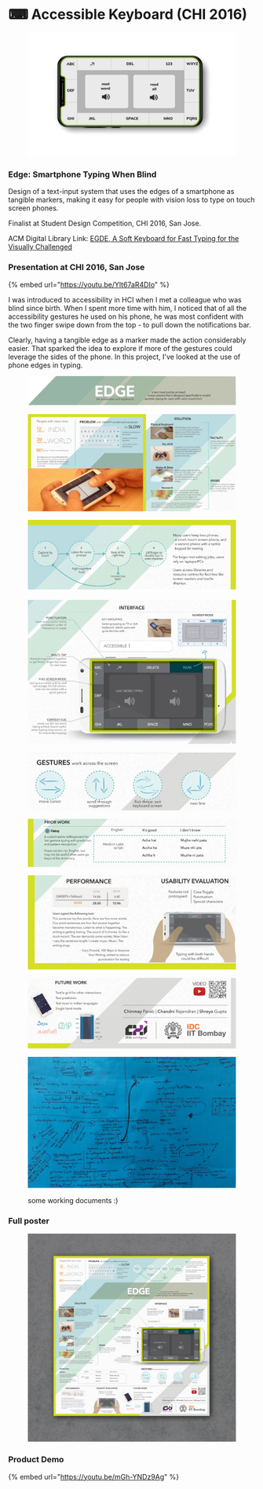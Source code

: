 # ⌨ Accessible Keyboard (CHI 2016)

<figure><img src="../../.gitbook/assets/image (33).png" alt=""><figcaption></figcaption></figure>

### Edge: Smartphone Typing When Blind

Design of a text-input system that uses the edges of a smartphone as tangible markers, making it easy for people with vision loss to type on touch screen phones.

Finalist at Student Design Competition, CHI 2016, San Jose.

ACM Digital Library Link: [EGDE, A Soft Keyboard for Fast Typing for the Visually Challenged](https://dl.acm.org/doi/10.1145/2851581.2890635)



### Presentation at CHI 2016, San Jose

{% embed url="https://youtu.be/Ylt67aR4DIo" %}

I was introduced to accessibility in HCI when I met a colleague who was blind since birth. When I spent more time with him, I noticed that of all the accessibility gestures he used on his phone, he was most confident with the two finger swipe down from the top - to pull down the notifications bar.

Clearly, having a tangible edge as a marker made the action considerably easier. That sparked the idea to explore if more of the gestures could leverage the sides of the phone. In this project, I've looked at the use of phone edges in typing.

<figure><img src="../../.gitbook/assets/ch_2.jpg" alt=""><figcaption></figcaption></figure>

<figure><img src="../../.gitbook/assets/ch_3.jpg" alt=""><figcaption></figcaption></figure>

<figure><img src="../../.gitbook/assets/ch_4.jpg" alt=""><figcaption></figcaption></figure>

<figure><img src="../../.gitbook/assets/ch_5.jpg" alt=""><figcaption></figcaption></figure>

<figure><img src="../../.gitbook/assets/ch_6.jpg" alt=""><figcaption></figcaption></figure>

<figure><img src="../../.gitbook/assets/ch_7.jpg" alt=""><figcaption></figcaption></figure>

<figure><img src="../../.gitbook/assets/ch_8.jpg" alt=""><figcaption></figcaption></figure>

<figure><img src="../../.gitbook/assets/ch_9.jpg" alt=""><figcaption></figcaption></figure>

<figure><img src="../../.gitbook/assets/ch_10.jpg" alt=""><figcaption><p>some working documents :) </p></figcaption></figure>



### Full poster

<figure><img src="../../.gitbook/assets/ch_1.jpg" alt=""><figcaption></figcaption></figure>

### Product Demo

{% embed url="https://youtu.be/mGh-YNDz9Ag" %}
